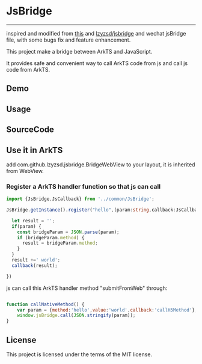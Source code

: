 # JsBridge

-----

inspired and modified from [this](https://github.com/jacin1/JsBridge) and [lzyzsd/jsbridge](https://github.com/lzyzsd/JsBridge) and wechat jsBridge file, with some bugs fix and feature enhancement.

This project make a bridge between ArkTS and JavaScript.

It provides safe and convenient way to call ArkTS code from js and call js code from ArkTS.

## Demo

## Usage

## SourceCode


## Use it in ArkTS

add com.github.lzyzsd.jsbridge.BridgeWebView to your layout, it is inherited from WebView.

### Register a ArkTS handler function so that js can call

```typescript
import {JsBridge,JsCallback} from '../common/JsBridge';

JsBridge.getInstance().register("hello",(param:string,callback:JsCallback )=>{

  let result = '';
  if(param) {
    const bridgeParam = JSON.parse(param);
    if (bridgeParam.method) {
      result = bridgeParam.method;
    }
  }
  result +=' world';
  callback(result);

})

```

js can call this ArkTS handler method "submitFromWeb" through:

```javascript

function callNativeMethod() {
    var param = {method:'hello',value:'world',callback:'callH5Method'};
    window.jsBridge.call(JSON.stringify(param));
}

```


## License

This project is licensed under the terms of the MIT license.
